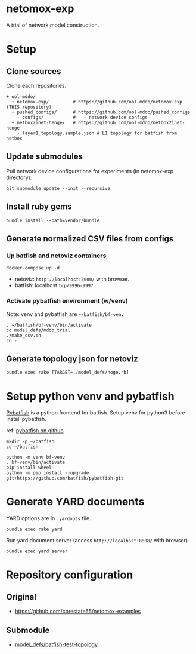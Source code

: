 # netomox-exp
A trial of network model construction.

# Setup

## Clone sources

Clone each repositories.

```text
+ ool-mddo/
  + netomox-exp/         # https://github.com/ool-mddo/netomox-exp (THIS repository)
  + pushed_configs/      # https://github.com/ool-mddo/pushed_configs
    - configs/           #   - network device configs
  + netbox2inet-henge/   # https://github.com/ool-mddo/netbox2inet-henge
    - layer1_topology.sample.json # L1 topology for batfish from netbox
```

## Update submodules

Pull network device configurations for experiments (in netomox-exp directory).

```shell
git submodule update --init --recursive
```

## Install ruby gems

```shell
bundle install --path=vendor/bundle
```

## Generate normalized CSV files from configs

### Up batfish and netoviz containers

```shell
docker-compose up -d
```

- netoviz: `http://localhost:3000/` with browser.
- batfish: localhost `tcp/9996-9997`

### Activate pybatfish environment (w/venv)

Note: venv and pybatfish are `~/batfish/bf-venv`

```shell
. ~/batfish/bf-venv/bin/activate
cd model_defs/mddo_trial
./make_csv.sh
cd -
```

## Generate topology json for netoviz

```shell
bundle exec rake [TARGET=./model_defs/hoge.rb]
```

# Setup python venv and pybatfish

[Pybatfish](https://github.com/batfish/pybatfish) is a python frontend for batfish.
Setup venv for python3 before install pybatfish.

ref: [pybatfish on github](https://github.com/batfish/pybatfish#install-pybatfish)

```
mkdir -p ~/batfish
cd ~/batfish

python -m venv bf-venv
. bf-venv/bin/activate
pip install wheel
python -m pip install --upgrade git+https://github.com/batfish/pybatfish.git
```

# Generate YARD documents

YARD options are in `.yardopts` file.

```shell
bundle exec rake yard
```

Run yard document server (access `http://localhost:8808/` with browser)

```shell
bundle exec yard server
```

# Repository configuration

## Original

- https://github.com/corestate55/netomox-examples

## Submodule

- [model_defs/batfish-test-topology](https://github.com/corestate55/batfish-test-topology)
